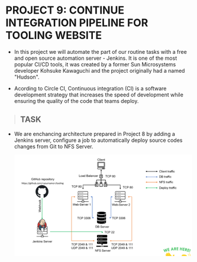 # PROJECT 9: CONTINUE INTEGRATION PIPELINE FOR TOOLING WEBSITE

- In this project we will automate the part of our routine tasks with a free and open source automation server - Jenkins. It is one of the most popular CI/CD tools, it was created by a former Sun Microsystems developer Kohsuke Kawaguchi and the project originally had a named "Hudson".

- Acording to Circle CI, Continuous integration (CI) is a software development strategy that increases the speed of development while ensuring the quality of the code that teams deploy.

> ## TASK

- We are enchancing architecture prepared in Project 8 by adding a Jenkins server, configure a job to automatically deploy source codes changes from Git to NFS Server.

  ![Image](images/project-9/Diagram-for-project9.png)
